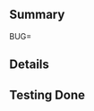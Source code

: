 ## Summary

<!--- Short description of "what?" the change is --->

BUG=

## Details

<!---Add the "Why" the change is needed and "How" the change addresses the issue --->

## Testing Done

<!--- Attach the test results here. --->
